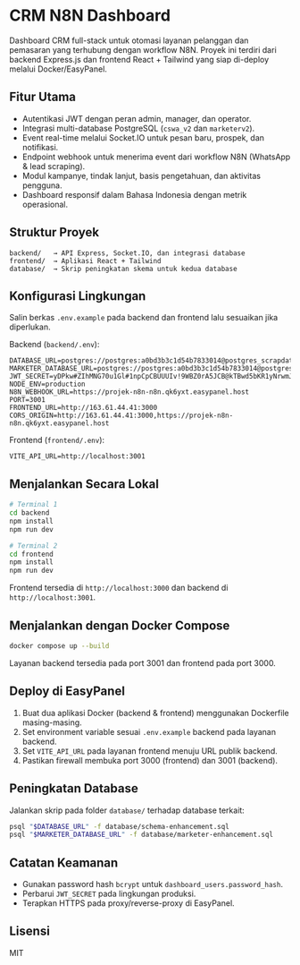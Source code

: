 # CRM N8N Dashboard

Dashboard CRM full-stack untuk otomasi layanan pelanggan dan pemasaran yang terhubung dengan workflow N8N. Proyek ini terdiri dari backend Express.js dan frontend React + Tailwind yang siap di-deploy melalui Docker/EasyPanel.

## Fitur Utama
- Autentikasi JWT dengan peran admin, manager, dan operator.
- Integrasi multi-database PostgreSQL (`cswa_v2` dan `marketerv2`).
- Event real-time melalui Socket.IO untuk pesan baru, prospek, dan notifikasi.
- Endpoint webhook untuk menerima event dari workflow N8N (WhatsApp & lead scraping).
- Modul kampanye, tindak lanjut, basis pengetahuan, dan aktivitas pengguna.
- Dashboard responsif dalam Bahasa Indonesia dengan metrik operasional.

## Struktur Proyek
```
backend/   → API Express, Socket.IO, dan integrasi database
frontend/  → Aplikasi React + Tailwind
database/  → Skrip peningkatan skema untuk kedua database
```

## Konfigurasi Lingkungan
Salin berkas `.env.example` pada backend dan frontend lalu sesuaikan jika diperlukan.

Backend (`backend/.env`):
```
DATABASE_URL=postgres://postgres:a0bd3b3c1d54b7833014@postgres_scrapdatan8n:5432/cswa_v2
MARKETER_DATABASE_URL=postgres://postgres:a0bd3b3c1d54b7833014@postgres_scrapdatan8n:5432/marketerv2
JWT_SECRET=yDPkw#ZIhMNG70u1Gl#1npCpCBUUUIv!9WBZ0rA5JCB@kTBwd5bKR1yNrwmJPl0g
NODE_ENV=production
N8N_WEBHOOK_URL=https://projek-n8n-n8n.qk6yxt.easypanel.host
PORT=3001
FRONTEND_URL=http://163.61.44.41:3000
CORS_ORIGIN=http://163.61.44.41:3000,https://projek-n8n-n8n.qk6yxt.easypanel.host
```

Frontend (`frontend/.env`):
```
VITE_API_URL=http://localhost:3001
```

## Menjalankan Secara Lokal
```bash
# Terminal 1
cd backend
npm install
npm run dev

# Terminal 2
cd frontend
npm install
npm run dev
```
Frontend tersedia di `http://localhost:3000` dan backend di `http://localhost:3001`.

## Menjalankan dengan Docker Compose
```bash
docker compose up --build
```
Layanan backend tersedia pada port 3001 dan frontend pada port 3000.

## Deploy di EasyPanel
1. Buat dua aplikasi Docker (backend & frontend) menggunakan Dockerfile masing-masing.
2. Set environment variable sesuai `.env.example` backend pada layanan backend.
3. Set `VITE_API_URL` pada layanan frontend menuju URL publik backend.
4. Pastikan firewall membuka port 3000 (frontend) dan 3001 (backend).

## Peningkatan Database
Jalankan skrip pada folder `database/` terhadap database terkait:
```bash
psql "$DATABASE_URL" -f database/schema-enhancement.sql
psql "$MARKETER_DATABASE_URL" -f database/marketer-enhancement.sql
```

## Catatan Keamanan
- Gunakan password hash `bcrypt` untuk `dashboard_users.password_hash`.
- Perbarui `JWT_SECRET` pada lingkungan produksi.
- Terapkan HTTPS pada proxy/reverse-proxy di EasyPanel.

## Lisensi
MIT

